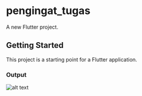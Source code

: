 # pengingat_tugas
A new Flutter project.

## Getting Started

This project is a starting point for a Flutter application.

### Output
![alt text](https://github.com/revyadelindavierra/pengingat_tugas_hive/blob/main/Screenshot%202024-11-09%20140652.png?raw=true)

